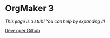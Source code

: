 # OrgMaker 3

*This page is a stub! You can help by expanding it!*


[Developer Github](https://github.com/Strultz/orgmaker-3)












